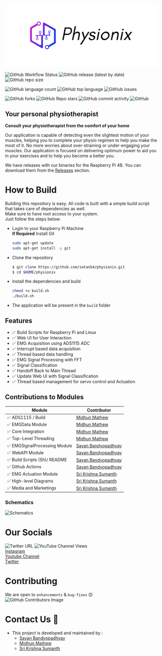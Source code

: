 ![physionix-image](media/Physionix-logo/cover.png)

![GitHub Workflow Status](https://img.shields.io/github/actions/workflow/status/satanb4/physionix/c-cpp.yml?style=for-the-badge)
![GitHub release (latest by date)](https://img.shields.io/github/v/release/satanb4/physionix?style=for-the-badge)
![GitHub repo size](https://img.shields.io/github/repo-size/satanb4/physionix?style=for-the-badge)

![GitHub language count](https://img.shields.io/github/languages/count/satanb4/physionix?style=for-the-badge)
![GitHub top language](https://img.shields.io/github/languages/top/satanb4/physionix?style=for-the-badge)
![GitHub issues](https://img.shields.io/github/issues/satanb4/physionix?style=for-the-badge)  

![GitHub forks](https://img.shields.io/github/forks/satanb4/physionix?style=for-the-badge)
![GitHub Repo stars](https://img.shields.io/github/stars/satanb4/physionix?style=for-the-badge)
![GitHub commit activity](https://img.shields.io/github/commit-activity/w/satanb4/physionix?style=for-the-badge)
![GitHub](https://img.shields.io/github/license/satanb4/physionix?style=for-the-badge)


## Your personal physiotherapist
**Consult your physiotherapist from the comfort of your home**

Our application is capable of detecting even the slightest motion of your muscles, helping you to complete your physio regimen to help you make the most of it. No more worries about over-straining or under-engaging your muscles. Our application is focused on delivering optimum power to aid you in your exercises and to help you become a better you.

We have releases with our binaries for the Raspberry Pi 4B. You can download them from the [Releases](https://github.com/satanb4/physionix/releases) section.

# How to Build
Building this repository is easy. All code is built with a simple build script that takes care of dependencies as well.  
Make sure to have root access to your system.  
Just follow the steps below:
- Login to your Raspberry Pi Machine  
**If Required** Install Git
   ```sh
   sudo apt-get update
   sudo apt-get install -y git
   ```
- Clone the repository
   ```sh
   $ git clone https://github.com/satanb4/physionix.git
   $ cd $HOME/physionix
   ```
- Install the dependencies and build
  ```sh
  chmod +x build.sh
  ./build.sh
  ```
- The application will be present in the `build` folder

## Features
- :white_check_mark: Build Scripts for Raspberry Pi and Linux
- :white_check_mark: Web UI for User Interaction
- :white_check_mark: EMG Acquisition using ADS1115 ADC
- :white_check_mark: Interrupt based data acquisition
- :white_check_mark: Thread based data handling
- :white_check_mark: EMG Signal Processing with FFT
- :white_check_mark: Signal Classification
- :white_check_mark: Handoff Back to Main Thread
- :white_check_mark: Update Web UI with Signal Classification
- :white_check_mark: Thread based management for servo control and Actuation

## Contributions to Modules

| Module                                                                | Contributor |
| -------------------------------------------------                     | ---- |
| :white_check_mark: ADS1115 / Build            | [Midhun Mathew](https://github.com/midhunjac)         |
| :white_check_mark: EMGData Module             | [Midhun Mathew](https://github.com/midhunjac)         |
| :white_check_mark: Core Integration           | [Midhun Mathew](https://github.com/midhunjac)         |
| :white_check_mark: Top-Level Threading        | [Midhun Mathew](https://github.com/midhunjac)         |
| :white_check_mark: EMGSignalProcessing Module | [Sayan Bandyopadhyay](https://github.com/satanb4)     |
| :white_check_mark: WebAPI Module              | [Sayan Bandyopadhyay](https://github.com/satanb4)     |
| :white_check_mark: Build Scripts (Sh)/ README | [Sayan Bandyopadhyay](https://github.com/satanb4)     |
| :white_check_mark: Github Actions             | [Sayan Bandyopadhyay](https://github.com/satanb4)     |
| :white_check_mark: EMG Actuation Module       | [Sri Krishna Sumanth](https://github.com/Sumanth0201) |
| :white_check_mark: High-level Diagrams        | [Sri Krishna Sumanth](https://github.com/Sumanth0201) |
| :white_check_mark: Media and Marketings       | [Sri Krishna Sumanth](https://github.com/Sumanth0201) |

### Schematics
![Schematics](https://user-images.githubusercontent.com/123675167/229873061-d8c7acad-f5ce-4a66-b9ea-08cc2b337cba.png)

  
# Our Socials
![Twitter URL](https://img.shields.io/twitter/url?style=social&url=https%3A%2F%2Ftwitter.com%2FThe_Physionix)
![YouTube Channel Views](https://img.shields.io/youtube/channel/views/@The_Physionix?style=social)  
[Instagram](https://www.instagram.com/the_physionix/)  
[Youtube Channel](https://www.youtube.com/@The_Physionix/featured)  
[Twitter](https://twitter.com/The_Physionix)  

# Contributing
We are open to `enhancements` & `bug-fixes` 😊    
![GitHub Contributors Image](https://contrib.rocks/image?repo=satanb4/physionix)

# Contact Us 📧
- This project is developed and maintained by :
  * [Sayan Bandyopadhyay](https://github.com/satanb4)
  * [Midhun Mathew](https://github.com/midhunjac) 
  * [Sri Krishna Sumanth](https://github.com/Sumanth0201)
